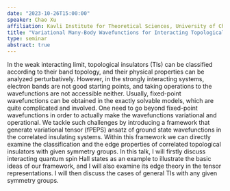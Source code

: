 ```yaml
---
date: "2023-10-26T15:00:00"
speaker: Chao Xu
affiliation: Kavli Institute for Theoretical Sciences, University of Chinese Academy of Sciences
title: "Variational Many-Body Wavefunctions for Interacting Topological Insulator"
type: seminar
abstract: true
---
```


In the weak interacting limit, topological insulators (TIs) can be classified according to their band topology, and their physical properties can be analyzed perturbatively. However, in the strongly interacting systems, electron bands are not good starting points, and taking operations to the wavefunctions are not accessible neither. Usually, fixed-point wavefunctions can be obtained in the exactly solvable models, which are quite complicated and involved. One need to go beyond fixed-point wavefunctions in order to actually make the wavefunctions variational and operational. We tackle such challenges by introducing a framework that generate variational tensor (fPEPS) ansatz of ground state wavefunctions in the correlated insulating systems. Within this framework we can directly examine the classification and the edge properties of correlated topological insulators with given symmetry groups. In this talk, I will firstly discuss interacting quantum spin Hall states as an example to illustrate the basic ideas of our framework, and I will also examine its edge theory in the tensor representations. I will then discuss the cases of general TIs with any given symmetry groups.